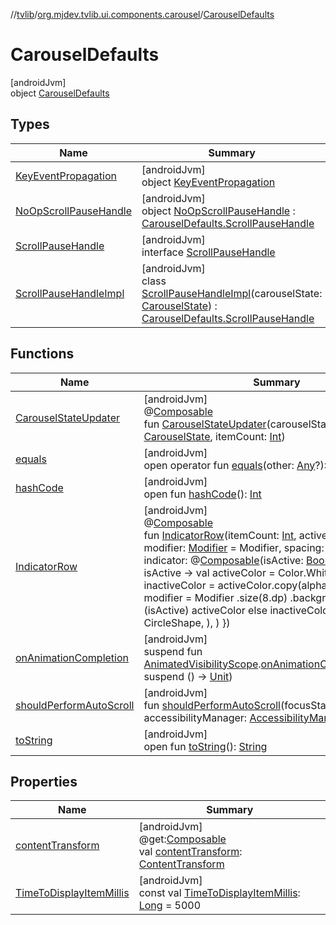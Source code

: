 //[tvlib](../../../index.md)/[org.mjdev.tvlib.ui.components.carousel](../index.md)/[CarouselDefaults](index.md)

# CarouselDefaults

[androidJvm]\
object [CarouselDefaults](index.md)

## Types

| Name | Summary |
|---|---|
| [KeyEventPropagation](-key-event-propagation/index.md) | [androidJvm]<br>object [KeyEventPropagation](-key-event-propagation/index.md) |
| [NoOpScrollPauseHandle](-no-op-scroll-pause-handle/index.md) | [androidJvm]<br>object [NoOpScrollPauseHandle](-no-op-scroll-pause-handle/index.md) : [CarouselDefaults.ScrollPauseHandle](-scroll-pause-handle/index.md) |
| [ScrollPauseHandle](-scroll-pause-handle/index.md) | [androidJvm]<br>interface [ScrollPauseHandle](-scroll-pause-handle/index.md) |
| [ScrollPauseHandleImpl](-scroll-pause-handle-impl/index.md) | [androidJvm]<br>class [ScrollPauseHandleImpl](-scroll-pause-handle-impl/index.md)(carouselState: [CarouselState](../-carousel-state/index.md)) : [CarouselDefaults.ScrollPauseHandle](-scroll-pause-handle/index.md) |

## Functions

| Name | Summary |
|---|---|
| [CarouselStateUpdater](-carousel-state-updater.md) | [androidJvm]<br>@[Composable](https://developer.android.com/reference/kotlin/androidx/compose/runtime/Composable.html)<br>fun [CarouselStateUpdater](-carousel-state-updater.md)(carouselState: [CarouselState](../-carousel-state/index.md), itemCount: [Int](https://kotlinlang.org/api/latest/jvm/stdlib/kotlin/-int/index.html)) |
| [equals](../../org.mjdev.tvlib.webscrapper.select/-element-not-found-exception/index.md#585090901%2FFunctions%2F-1596939238) | [androidJvm]<br>open operator fun [equals](../../org.mjdev.tvlib.webscrapper.select/-element-not-found-exception/index.md#585090901%2FFunctions%2F-1596939238)(other: [Any](https://kotlinlang.org/api/latest/jvm/stdlib/kotlin/-any/index.html)?): [Boolean](https://kotlinlang.org/api/latest/jvm/stdlib/kotlin/-boolean/index.html) |
| [hashCode](../../org.mjdev.tvlib.webscrapper.select/-element-not-found-exception/index.md#1794629105%2FFunctions%2F-1596939238) | [androidJvm]<br>open fun [hashCode](../../org.mjdev.tvlib.webscrapper.select/-element-not-found-exception/index.md#1794629105%2FFunctions%2F-1596939238)(): [Int](https://kotlinlang.org/api/latest/jvm/stdlib/kotlin/-int/index.html) |
| [IndicatorRow](-indicator-row.md) | [androidJvm]<br>@[Composable](https://developer.android.com/reference/kotlin/androidx/compose/runtime/Composable.html)<br>fun [IndicatorRow](-indicator-row.md)(itemCount: [Int](https://kotlinlang.org/api/latest/jvm/stdlib/kotlin/-int/index.html), activeItemIndex: [Int](https://kotlinlang.org/api/latest/jvm/stdlib/kotlin/-int/index.html), modifier: [Modifier](https://developer.android.com/reference/kotlin/androidx/compose/ui/Modifier.html) = Modifier, spacing: [Dp](https://developer.android.com/reference/kotlin/androidx/compose/ui/unit/Dp.html) = 8.dp, indicator: @[Composable](https://developer.android.com/reference/kotlin/androidx/compose/runtime/Composable.html)(isActive: [Boolean](https://kotlinlang.org/api/latest/jvm/stdlib/kotlin/-boolean/index.html)) -&gt; [Unit](https://kotlinlang.org/api/latest/jvm/stdlib/kotlin/-unit/index.html) = { isActive -&gt;             val activeColor = Color.White             val inactiveColor = activeColor.copy(alpha = 0.3f)             Box(                 modifier = Modifier                     .size(8.dp)                     .background(                         color = if (isActive) activeColor else inactiveColor,                         shape = CircleShape,                     ),             )         }) |
| [onAnimationCompletion](on-animation-completion.md) | [androidJvm]<br>suspend fun [AnimatedVisibilityScope](https://developer.android.com/reference/kotlin/androidx/compose/animation/AnimatedVisibilityScope.html).[onAnimationCompletion](on-animation-completion.md)(action: suspend () -&gt; [Unit](https://kotlinlang.org/api/latest/jvm/stdlib/kotlin/-unit/index.html)) |
| [shouldPerformAutoScroll](should-perform-auto-scroll.md) | [androidJvm]<br>fun [shouldPerformAutoScroll](should-perform-auto-scroll.md)(focusState: [FocusState](https://developer.android.com/reference/kotlin/androidx/compose/ui/focus/FocusState.html)?, accessibilityManager: [AccessibilityManager](https://developer.android.com/reference/kotlin/android/view/accessibility/AccessibilityManager.html)): [Boolean](https://kotlinlang.org/api/latest/jvm/stdlib/kotlin/-boolean/index.html) |
| [toString](../../org.mjdev.tvlib.webscrapper.select/-element-not-found-exception/index.md#1616463040%2FFunctions%2F-1596939238) | [androidJvm]<br>open fun [toString](../../org.mjdev.tvlib.webscrapper.select/-element-not-found-exception/index.md#1616463040%2FFunctions%2F-1596939238)(): [String](https://kotlinlang.org/api/latest/jvm/stdlib/kotlin/-string/index.html) |

## Properties

| Name | Summary |
|---|---|
| [contentTransform](content-transform.md) | [androidJvm]<br>@get:[Composable](https://developer.android.com/reference/kotlin/androidx/compose/runtime/Composable.html)<br>val [contentTransform](content-transform.md): [ContentTransform](https://developer.android.com/reference/kotlin/androidx/compose/animation/ContentTransform.html) |
| [TimeToDisplayItemMillis](-time-to-display-item-millis.md) | [androidJvm]<br>const val [TimeToDisplayItemMillis](-time-to-display-item-millis.md): [Long](https://kotlinlang.org/api/latest/jvm/stdlib/kotlin/-long/index.html) = 5000 |
